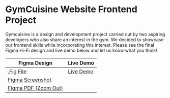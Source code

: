 # GymCuisine Website Frontend Project 
Gymcuisine is a design and development project carried out by two aspiring developers who also share an interest in the gym. We decided to showcase our frontend skills while incorporating this interest. Please see the final Figma Hi-Fi design and live demo below and let us know what you think!

| Figma Design | Live Demo |
| -------- | ---- |
|[.Fig File](https://www.dropbox.com/scl/fi/ukbnyxt8zlc2bwwgvbhrx/GymCuisine-Websise-Final-Design.fig?rlkey=d5v0kvndrk17ak81q39ol4bnl&dl=0)| [Live Demo](https://lucaraso.github.io/GymCuisine/Index.html)|
|[Figma Screenshot](https://www.dropbox.com/scl/fi/bdyv3n8z5mnjsvru48pjq/Figma-Design-Screenshot.PNG?rlkey=nd1x414j9zav7uis47jf7xmjo&dl=0)|
|[Figma PDF (Zoom Out)](https://www.dropbox.com/scl/fi/kzit7ttutz7p5ho3nzymr/Gym-Recipe-Website.pdf?rlkey=ec0f4u48uqfpvzueeehe2iz11&dl=0)|
